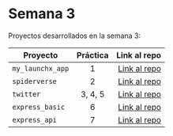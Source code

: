 # Semana 3 

Proyectos desarrollados en la semana 3:

| Proyecto | Práctica | Link al repo |
| ------------- |:-------------:| -----:|
|`my_launchx_app`|1|[Link al repo](https://github.com/khisus19/Project3-Week3-Backend.git)|
|`spiderverse`|2|[Link al repo](https://github.com/khisus19/Project3-Week3-Backend.git)|
|`twitter`|3, 4, 5|[Link al repo](https://github.com/khisus19/Project3-Week3-Backend.git)|
|`express_basic`|6|[Link al repo](https://github.com/khisus19/Express-Server-Api.git)|
|`express_api`|7|[Link al repo](https://github.com/khisus19/Express-Server-Api.git)|
